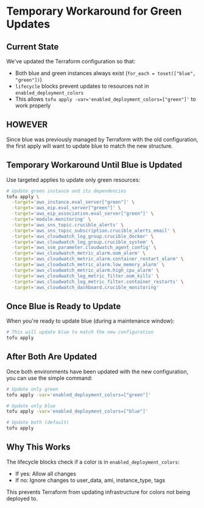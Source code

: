 # Temporary Workaround for Green Updates

## Current State
We've updated the Terraform configuration so that:
- Both blue and green instances always exist (`for_each = toset(["blue", "green"])`)
- `lifecycle` blocks prevent updates to resources not in `enabled_deployment_colors`
- This allows `tofu apply -var='enabled_deployment_colors=["green"]'` to work properly

## HOWEVER
Since blue was previously managed by Terraform with the old configuration, the first apply will want to update blue to match the new structure.

## Temporary Workaround Until Blue is Updated

Use targeted applies to update only green resources:

```bash
# Update green instance and its dependencies
tofu apply \
  -target='aws_instance.eval_server["green"]' \
  -target='aws_eip.eval_server["green"]' \
  -target='aws_eip_association.eval_server["green"]' \
  -target='module.monitoring' \
  -target='aws_sns_topic.crucible_alerts' \
  -target='aws_sns_topic_subscription.crucible_alerts_email' \
  -target='aws_cloudwatch_log_group.crucible_docker' \
  -target='aws_cloudwatch_log_group.crucible_system' \
  -target='aws_ssm_parameter.cloudwatch_agent_config' \
  -target='aws_cloudwatch_metric_alarm.oom_alarm' \
  -target='aws_cloudwatch_metric_alarm.container_restart_alarm' \
  -target='aws_cloudwatch_metric_alarm.low_memory_alarm' \
  -target='aws_cloudwatch_metric_alarm.high_cpu_alarm' \
  -target='aws_cloudwatch_log_metric_filter.oom_kills' \
  -target='aws_cloudwatch_log_metric_filter.container_restarts' \
  -target='aws_cloudwatch_dashboard.crucible_monitoring'
```

## Once Blue is Ready to Update

When you're ready to update blue (during a maintenance window):

```bash
# This will update blue to match the new configuration
tofu apply
```

## After Both Are Updated

Once both environments have been updated with the new configuration, you can use the simple command:

```bash
# Update only green
tofu apply -var='enabled_deployment_colors=["green"]'

# Update only blue  
tofu apply -var='enabled_deployment_colors=["blue"]'

# Update both (default)
tofu apply
```

## Why This Works

The lifecycle blocks check if a color is in `enabled_deployment_colors`:
- If yes: Allow all changes
- If no: Ignore changes to user_data, ami, instance_type, tags

This prevents Terraform from updating infrastructure for colors not being deployed to.